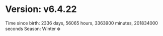 # Version: v6.4.22
Time since birth: 2336 days, 56065 hours, 3363900 minutes, 201834000 seconds
Season: Winter ❄️
